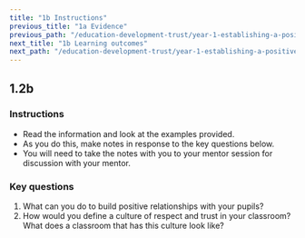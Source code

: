 ```yaml
---
title: "1b Instructions"
previous_title: "1a Evidence"
previous_path: "/education-development-trust/year-1-establishing-a-positive-climate-for-learning/autumn-week-1-ect-1a-evidence"
next_title: "1b Learning outcomes"
next_path: "/education-development-trust/year-1-establishing-a-positive-climate-for-learning/autumn-week-1-ect-1b-learning-outcomes"
---
```


## 1.2b


### Instructions

- Read the information and look at the examples provided.
- As you do this, make notes in response to the key questions below.
- You will need to take the notes with you to your mentor session for discussion with your mentor.



### Key questions
1. What can you do to build positive relationships with your pupils? 
2. How would you define a culture of respect and trust in your classroom? What does a classroom that has this culture look like?


